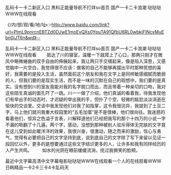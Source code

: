 乱码卡一卡二新区入口
黑料正能量导航不打烊so首页
国产一卡二卡浪潮
哒哒哒WWW在线观看


《/内/部/观/看/地/址👉http://www.baidu.com/link?url=PImL9pnrcnEBTZd0DJwE1moEyQXs0YpuTA91QfbU6RL0wbkiFlNcvMuEbn0iJT6n&wd》--

乱码卡一卡二新区入口
黑料正能量导航不打烊so首页
国产一卡二卡浪潮
哒哒哒WWW在线观看
　　抵达了川的寝室，温暖一下就爬上了心口，那两只刚才在微风中略微蜷曲的双手自由的伸展起来，我让两只手交缠起来，像是陷入深思，又感觉脑中一片空白，我觉得很不应该：做客的自己不能够再摆出平时那种冥想的喜好，我需要的是投入生活，虽然面前这个朋友和我在文字上是同样敏感细腻而脆弱的人，但我们要的是现实生活，而不是一味的沉默在自己的瑕想中，我们要的是真实。没有想到川的室友竟能对我的名字脱口而出，而且带着一种亲切的口吻，我对这些陌生真诚的面孔吓了一跳。川一一做了介绍，他们真诚的看着我，待我发现他们有举出手的动态时，才迟疑的举出我的手，但扑了个空，轻微的尴尬淡淡消逝在愉快的交谈里。交谈中我发现他们对我了如指掌，这令我很诧异，我提到了土豆二字，马上他们就问我重大校园里的“五毛加蛋”是不是很棒，他们很向往。我迷惑的看着他们，惊异之色溢于言表，川解释道他们已经把我写的那个十四万的小说一字不漏的咂翻了十几遍。两个字，感动，没想到那种被别人驳斥得体无完肤的文字竟在这儿受到如此暖洋洋的效果，我很兴奋，很激动，随之而来的激励，信心与勇气，觉得有必要把自己的文字坚持到底，说到底自己的文字除了写下来留以见证一段回忆以外，更多的是想要通过这些文字结识更多的人，让许多和我有同样经历的人产生共鸣。
　　如水的光阴在眼前缓缓流淌，抚过我微笑的脸颊。





最近中文字幕高清中文字幕电影哒哒哒WWW在线观看一个人的在线观看WWW日韩精品一卡2卡三卡4卡乱码天
